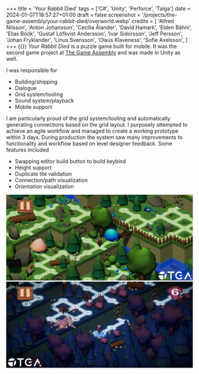 +++
title = 'Your Rabbit Died'
tags = ['C#', 'Unity', 'Perforce', 'Taiga']
date = 2024-01-07T18:57:27+01:00
draft = false
screenshot = '/projects/the-game-assembly/your-rabbit-died/overworld.webp'
credits = [
    'Alfred Nilsson',
    'Anton Johansson',
    'Cecilia Ålander',
    'David Hamark',
    'Elden Bähni',
    'Elias Böök',
    'Gustaf Löfkvist Andersson',
    'Ivar Sidorsson',
    'Jeff Persson',
    'Johan Fryklander',
    'Linus Svensson',
    'Olaus Klaveness',
    'Sofie Axelsson',
]
+++
{{<youtube id="AMju0Vkug08" title="Your Rabbit Died trailer.">}}
_Your Rabbit Died_ is a puzzle game built for mobile. It was the second game project 
at [The Game Assembly](https://thegameassembly.com) and was made in Unity as well.

I was responsible for
* Building/shipping
* Dialogue
* Grid system/tooling
* Sound system/playback
* Mobile support

I am particularly proud of the grid system/tooling and automatically generating 
connections based on the grid layout. I purposely attempted to achieve an agile 
workflow and managed to create a working prototype within 3 days. During production 
the system saw many improvements to functionality and workflow based on 
level designer feedback. Some features included
* Swapping editor build button to build keybind
* Height support
* Duplicate tile validation
* Connection/path visualization
* Orientation visualization

![Screenshot of overworld in Your Rabbit Died.](overworld.webp)
![Screenshot of underworld in Your Rabbit Died.](underworld.webp)